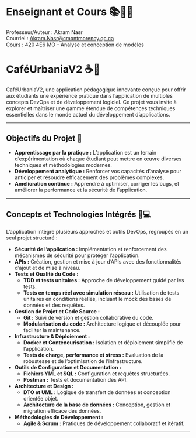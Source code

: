 # Enseignant et Cours 📚👨‍🏫

Professeur/Auteur : Akram Nasr  
Courriel : Akram.Nasr@cmontmorency.qc.ca  
Cours : 420 4E6 MO - Analyse et conception de modèles

# CaféUrbaniaV2 ☕🚀

CaféUrbaniaV2, une application pédagogique innovante conçue pour offrir aux étudiants une expérience pratique dans l’application de multiples concepts DevOps et de développement logiciel. Ce projet vous invite à explorer et maîtriser une gamme étendue de compétences techniques essentielles dans le monde actuel du développement d’applications.

---

## Objectifs du Projet 🎯

- **Apprentissage par la pratique :** L’application est un terrain d’expérimentation où chaque étudiant peut mettre en œuvre diverses techniques et méthodologies modernes.
- **Développement analytique :** Renforcer vos capacités d’analyse pour anticiper et résoudre efficacement des problèmes complexes.
- **Amélioration continue :** Apprendre à optimiser, corriger les bugs, et améliorer la performance et la sécurité de l’application.

---

## Concepts et Technologies Intégrés 🔧💻

L’application intègre plusieurs approches et outils DevOps, regroupés en un seul projet structuré :

- **Sécurité de l’application :** Implémentation et renforcement des mécanismes de sécurité pour protéger l’application.
- **APIs :** Création, gestion et mise à jour d’APIs avec des fonctionnalités d’ajout et de mise à niveau.
- **Tests et Qualité du Code :**
  - **TDD et tests unitaires :** Approche de développement guidé par les tests.
  - **Tests en temps réel avec simulation réseau :** Utilisation de tests unitaires en conditions réelles, incluant le mock des bases de données et des requêtes.
- **Gestion de Projet et Code Source :**
  - **Git :** Suivi de version et gestion collaborative du code.
  - **Modularisation du code :** Architecture logique et découplée pour faciliter la maintenance.
- **Infrastructure & Déploiement :**
  - **Docker et Conteneurisation :** Isolation et déploiement simplifié de l’application.
  - **Tests de charge, performance et stress :** Evaluation de la robustesse et de l’optimisation de l’infrastructure.
- **Outils de Configuration et Documentation :**
  - **Fichiers YML et SQL :** Configuration et requêtes structurées.
  - **Postman :** Tests et documentation des API.
- **Architecture et Design :**
  - **DTO et UML :** Logique de transfert de données et conception orientée objet.
  - **Architecture de la base de données :** Conception, gestion et migration efficace des données.
- **Méthodologies de Développement :**
  - **Agile & Scrum :** Pratiques de développement collaboratif et itératif.

---

